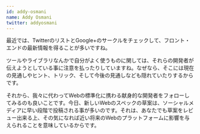 ```yaml
---
id: addy-osmani
name: Addy Osmani
twitter: addyosmani
---
```


最近では、TwitterのリストとGoogle+のサークルをチェックして、フロント・エンドの最新情報を得ることが多いですね。

ツールやライブラリなんかで自分がよく使うものに関しては、それらの開発者が伝えようとしている事に注意を払ったりしていますね。なぜなら、そこには現在の見通しやヒント、トリック、そして今後の見通しなども隠れていたりするからです。

それから、我々に代わってWebの標準化に携わる献身的な開発者をフォローしてみるのも良いことです。今日、新しいWebのスペックの草案は、ソーシャルメディアに早い段階で投稿される事が多いのです。それは、あなたでも草案をレビュー出来る上、その気になれば近い将来のWebのプラットフォームに影響を与えられることを意味しているからです。
